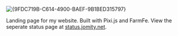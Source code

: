 ![{9FDC719B-C614-4900-BAEF-9B1BED315797}](https://github.com/user-attachments/assets/14a029e3-921f-431e-9910-463135c418b6)

Landing page for my website. Built with Pixi.js and FarmFe. View the seperate status page at [status.jomity.net](https://status.jomity.net).
